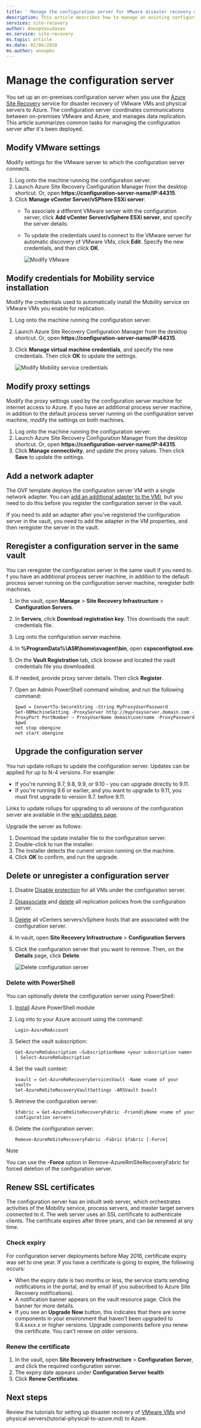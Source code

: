 ```yaml
---
title: ' Manage the configuration server for VMware disaster recovery with Azure Site Recovery | Microsoft Docs'
description: This article describes how to manage an existing configuration server for VMware disaster recovery to Azure, with the Azure Site Recovery service.
services: site-recovery
author: AnoopVasudavan
ms.service: site-recovery
ms.topic: article
ms.date: 02/04/2018
ms.author: anoopkv
---
```


# Manage the configuration server

You set up an on-premises configuration server when you use the [Azure Site Recovery](site-recovery-overview.md) service for disaster recovery of VMware VMs and physical servers to Azure. The configuration server coordinates communications between on-premises VMware and Azure, and manages data replication. This article summarizes common tasks for managing the configuration server after it's been deployed.

## Modify VMware settings

Modify settings for the VMware server to which the configuration server connects.

1. Log onto the machine running the configuration server.
2. Launch Azure Site Recovery Configuration Manager from the desktop shortcut. Or, open **https://configuration-server-name/IP:44315**.
3. Click **Manage vCenter Server/vSPhere ESXi server**:
    - To associate a different VMware server with the configuration server, click **Add vCenter Server/vSphere ESXi server**, and specify the server details.
    - To update the credentials used to connect to the VMware server for automatic discovery of VMware VMs, click **Edit**. Specify the new credentials, and then click **OK**.

        ![Modify VMware](./media/site-recovery-vmware-to-azure-manage-configuration-server/modify-vmware-server.png)

## Modify credentials for Mobility service installation

Modify the credentials used to automatically install the Mobility service on VMware VMs you enable for replication.

1. Log onto the machine running the configuration server.
2. Launch Azure Site Recovery Configuration Manager from the desktop shortcut. Or, open **https://configuration-server-name/IP:44315**.
3. Click **Manage virtual machine credentials**, and specify the new credentials. Then click **OK** to update the settings.

    ![Modify Mobility service credentials](./media/site-recovery-vmware-to-azure-manage-configuration-server/modify-mobility-credentials.png)

## Modify proxy settings

Modify the proxy settings used by the configuration server machine for internet access to Azure. If you have an additional process server machine, in addition to the default process server running on the configuration server machine, modify the settings on both machines.

1. Log onto the machine running the configuration server.
2. Launch Azure Site Recovery Configuration Manager from the desktop shortcut. Or, open **https://configuration-server-name/IP:44315**.
3. Click **Manage connectivity**, and update the proxy values. Then click **Save** to update the settings.

## Add a network adapter

The OVF template deploys the configuration server VM with a single network adapter. You can [add an additional adapter to the VM)](how-to-deploy-configuration-server.md#add-an-additional-adapter), but you need to do this before you register the configuration server in the vault.

If you need to add an adapter after you've registered the configuration server in the vault, you need to add the adapter in the VM properties, and then reregister the server in the vault.


## Reregister a configuration server in the same vault

You can reregister the configuration server in the same vault if you need to. f you have an additional process server machine, in addition to the default process server running on the configuration server machine, reregister both machines.

1. In the vault, open **Manage** > **Site Recovery Infrastructure** > **Configuration Servers**.
2. In **Servers**, click **Download registration key**. This downloads the vault credentials file.
3. Log onto the configuration server machine.
4. In **%ProgramData%\ASR\home\svagent\bin**, open **cspsconfigtool.exe**.
5. On the **Vault Registration** tab, click browse and located the vault credentials file you downloaded.
6. If needed, provide proxy server details. Then click **Register**.
7. Open an Admin PowerShell command window, and run the following command:

    ```
    $pwd = ConvertTo-SecureString -String MyProxyUserPassword
    Set-OBMachineSetting -ProxyServer http://myproxyserver.domain.com -ProxyPort PortNumber – ProxyUserName domain\username -ProxyPassword $pwd
    net stop obengine
    net start obengine
    ```
   ## Upgrade the configuration server

You run update rollups to update the configuration server. Updates can be applied for up to N-4 versions. For example:

- If you're running 9.7, 9.8, 9.9, or 9.10 - you can upgrade directly to 9.11.
- If you're running 9.6 or earlier, and you want to upgrade to 9.11, you must first upgrade to version 9.7. before  9.11.

Links to update rollups for upgrading to all versions of the configuration server are available in the [wiki updates page](https://social.technet.microsoft.com/wiki/contents/articles/38544.azure-site-recovery-service-updates.aspx).

Upgrade the server as follows:

1. Download the update installer file to the configuration server.
2. Double-click to run the installer.
3. The installer detects the current version running on the machine.
4. Click **OK** to confirm, and run the upgrade. 


## Delete or unregister a configuration server

1. Disable [Disable protection](site-recovery-manage-registration-and-protection.md#disable-protection-for-a-vmware-vm-or-physical-server-vmware-to-azure) for all VMs under the configuration server.
2. [Disassociate](site-recovery-setup-replication-settings-vmware.md#dissociate-a-configuration-server-from-a-replication-policy) and [delete](site-recovery-setup-replication-settings-vmware.md#delete-a-replication-policy) all replication policies from the configuration server.
3. [Delete](site-recovery-vmware-to-azure-manage-vCenter.md#delete-a-vcenter-in-azure-site-recovery) all vCenters servers/vSphere hosts that are associated with the configuration server.
4. In vault, open **Site Recovery Infrastructure** > **Configuration Servers**
5. Click the configuration server that you want to remove. Then, on the **Details** page, click **Delete**.

    ![Delete configuration server](./media/site-recovery-vmware-to-azure-manage-configuration-server/delete-configuration-server.png)
   

### Delete with PowerShell

You can optionally delete the configuration server using PowerShell:

1. [Install](https://docs.microsoft.com/powershell/azure/install-azurerm-ps?view=azurermps-4.4.0) Azure PowerShell module
2. Log into to your Azure account using the command:
    
    `Login-AzureRmAccount`
3. Select the vault subscription:

     `Get-AzureRmSubscription –SubscriptionName <your subscription name> | Select-AzureRmSubscription`
3.  Set the vault context:
    
    ```
    $vault = Get-AzureRmRecoveryServicesVault -Name <name of your vault>
    Set-AzureRmSiteRecoveryVaultSettings -ARSVault $vault
    ```
4. Retrieve the configuration server:

    `$fabric = Get-AzureRmSiteRecoveryFabric -FriendlyName <name of your configuration server>`
6. Delete the configuration server:

    `Remove-AzureRmSiteRecoveryFabric -Fabric $fabric [-Force] `

> [!NOTE]
> You can use the **-Force** option in Remove-AzureRmSiteRecoveryFabric for forced deletion of the configuration server.
 


## Renew SSL certificates

The configuration server has an inbuilt web server, which orchestrates activities of the Mobility service, process servers, and master target servers connected to it. The web server uses an SSL certificate to authenticate clients. The certificate expires after three years, and can be renewed at any time.

### Check expiry

For configuration server deployments before May 2016, certificate expiry was set to one year. If you have a certificate is going to expire, the following occurs:

- When the expiry date is two months or less, the service starts sending notifications in the portal, and by email (if you subscribed to Azure Site Recovery notifications).
- A notification banner appears on the vault resource page. Click the banner for more details.
- If you see an **Upgrade Now** button, this indicates that there are some components in your environment that haven't been upgraded to 9.4.xxxx.x or higher versions. Upgrade components before you renew the certificate. You can't renew on older versions.

### Renew the certificate

1. In the vault, open **Site Recovery Infrastructure** > **Configuration Server**, and click the required configuration server.
2. The expiry date appears under **Configuration Server health**
3. Click **Renew Certificates**. 


## Next steps

Review the tutorials for setting up disaster recovery of [VMware VMs](tutorial-vmware-to-azure.md) and physical servers(tutorial-physical-to-azure.md) to Azure.
